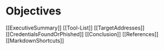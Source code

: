 # Objectives

[[ExecutiveSummary]]
[[Tool-List]]
[[TargetAddresses]]
[[CredentialsFoundOrPhished]]
[[Conclusion]]
[[References]]
[[MarkdownShortcuts]]
